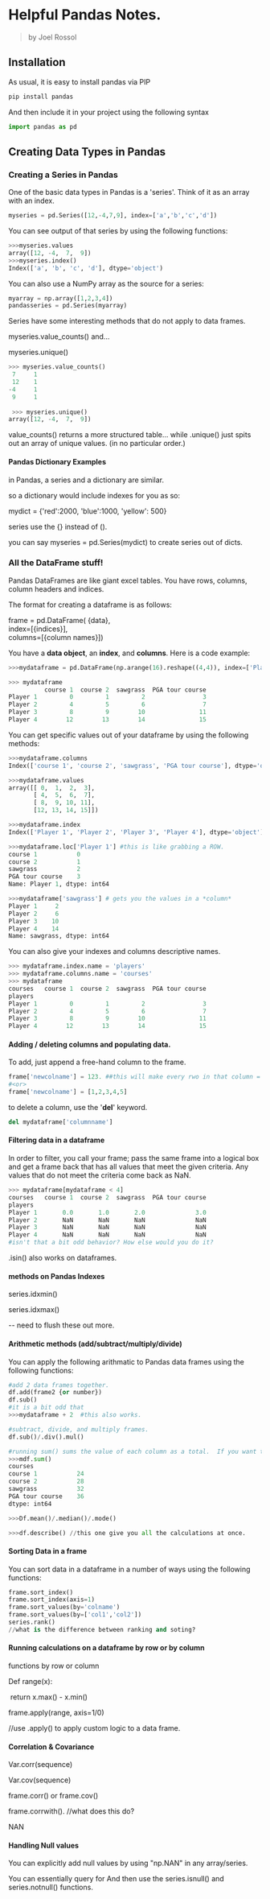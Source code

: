 # Helpful Pandas Notes.

> by Joel Rossol

## Installation

As usual, it is easy to install pandas via PIP

```bash
pip install pandas
```

And then include it in your project using the following syntax

```python
import pandas as pd
```



## Creating Data Types in Pandas

### Creating a Series in Pandas

One of the basic data types in Pandas is a 'series'.  Think of it as an array with an index.

```python
myseries = pd.Series([12,-4,7,9], index=['a','b','c','d'])
```

You can see output of that series by using the following functions:

```python
>>>myseries.values
array([12, -4,  7,  9])
>>>myseries.index()
Index(['a', 'b', 'c', 'd'], dtype='object')
```

You can also use a NumPy array as the source for a series:

```python
myarray = np.array([1,2,3,4])
pandasseries = pd.Series(myarray)
```

Series have some interesting methods that do not apply to data frames.

myseries.value_counts() and...

myseries.unique()

```python
>>> myseries.value_counts()
 7     1
 12    1
-4     1
 9     1
 
 >>> myseries.unique()
array([12, -4,  7,  9])
```

value_counts() returns a more structured table... while .unique() just spits out an array of unique values. (in no particular order.)



#### Pandas Dictionary Examples

in Pandas, a series and a dictionary are similar.  

so a dictionary would include indexes for you as so:

mydict = {'red':2000, 'blue':1000, 'yellow': 500}

series use the {} instead of ().

you can say myseries = pd.Series(mydict) to create series out of dicts.



### All the DataFrame stuff!

Pandas DataFrames are like giant excel tables.  You have rows, columns, column headers and indices.  

The format for creating a dataframe is as follows:

frame = pd.DataFrame( {data}, \
											index=[{indices}], \
											columns=[{column names}])

You have a **data object**, an **index**, and **columns**. Here is a code example:

```python
>>>mydataframe = pd.DataFrame(np.arange(16).reshape((4,4)), index=['Player 1','Player 2','Player 3','Player 4'], columns=['course 1','course 2','sawgrass','PGA tour course'])

>>> mydataframe
          course 1  course 2  sawgrass  PGA tour course
Player 1         0         1         2                3
Player 2         4         5         6                7
Player 3         8         9        10               11
Player 4        12        13        14               15
```

You can get specific values out of your dataframe by using the following methods:

```python
>>>mydataframe.columns
Index(['course 1', 'course 2', 'sawgrass', 'PGA tour course'], dtype='object')

>>>mydataframe.values
array([[ 0,  1,  2,  3],
       [ 4,  5,  6,  7],
       [ 8,  9, 10, 11],
       [12, 13, 14, 15]])

>>>mydataframe.index
Index(['Player 1', 'Player 2', 'Player 3', 'Player 4'], dtype='object')

>>>mydataframe.loc['Player 1'] #this is like grabbing a ROW.
course 1           0
course 2           1
sawgrass           2
PGA tour course    3
Name: Player 1, dtype: int64

>>>mydataframe['sawgrass'] # gets you the values in a *column*
Player 1     2
Player 2     6
Player 3    10
Player 4    14
Name: sawgrass, dtype: int64
```

You can also give your indexes and columns descriptive names.

```python
>>> mydataframe.index.name = 'players'
>>> mydataframe.columns.name = 'courses'
>>> mydataframe
courses   course 1  course 2  sawgrass  PGA tour course
players
Player 1         0         1         2                3
Player 2         4         5         6                7
Player 3         8         9        10               11
Player 4        12        13        14               15

```



#### Adding / deleting columns and populating data.

To add, just append a free-hand column to the frame.

```python
frame['newcolname'] = 123. ##this will make every rwo in that column = 123
#<or>
frame['newcolname'] = [1,2,3,4,5]

```

to delete a column, use the '**del**' keyword.

```python
del mydataframe['columnname']
```



#### Filtering data in a dataframe

In order to filter, you call your frame; pass the same frame into a logical box and get a frame back that has all values that meet the given criteria.  Any values that do not meet the criteria come back as NaN.

```python
>>> mydataframe[mydataframe < 4]
courses   course 1  course 2  sawgrass  PGA tour course
players
Player 1       0.0       1.0       2.0              3.0
Player 2       NaN       NaN       NaN              NaN
Player 3       NaN       NaN       NaN              NaN
Player 4       NaN       NaN       NaN              NaN
#isn't that a bit odd behavior? How else would you do it?
```

.isin() also works on dataframes.



#### methods on Pandas Indexes

series.idxmin()

series.idxmax()

-- need to flush these out more. 

#### Arithmetic methods (add/subtract/multiply/divide)

You can apply the following arithmatic to Pandas data frames using the following functions:

```python
#add 2 data frames together.
df.add(frame2 {or number})
df.sub()
#it is a bit odd that 
>>>mydataframe + 2  #this also works.

#subtract, divide, and multiply frames.
df.sub()/.div().mul()

#running sum() sums the value of each column as a total.  If you want to add up by row, that requires a different approach (below).
>>>mdf.sum()
courses
course 1           24
course 2           28
sawgrass           32
PGA tour course    36
dtype: int64

>>>Df.mean()/.median()/.mode()

>>>df.describe() //this one give you all the calculations at once.
```



#### Sorting Data in a frame

You can sort data in a dataframe in a number of ways using the following functions:

```python
frame.sort_index()
frame.sort_index(axis=1)
frame.sort_values(by='colname')
frame.sort_values(by=['col1','col2'])
series.rank()
//what is the difference between ranking and soting?
```



#### Running calculations on a dataframe by row or by column

functions by row or column

Def range(x):

​	return x.max() - x.min()

frame.apply(range, axis=1/0)

//use .apply() to apply custom logic to a data frame.



#### Correlation & Covariance

Var.corr(sequence)

Var.cov(sequence)

frame.corr() or frame.cov()

frame.corrwith(). //what does this do?





NAN

#### Handling Null values

You can explicitly add null values by using "np.NAN" in any array/series.

You can essentially query for And then use the series.isnull() and series.notnull()  functions.


